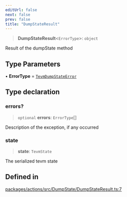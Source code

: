 ```yaml
---
editUrl: false
next: false
prev: false
title: "DumpStateResult"
---
```


> **DumpStateResult**\<`ErrorType`\>: `object`

Result of the dumpState method

## Type Parameters

• **ErrorType** = [`TevmDumpStateError`](/reference/tevm/actions/type-aliases/tevmdumpstateerror/)

## Type declaration

### errors?

> `optional` **errors**: `ErrorType`[]

Description of the exception, if any occurred

### state

> **state**: `TevmState`

The serialized tevm state

## Defined in

[packages/actions/src/DumpState/DumpStateResult.ts:7](https://github.com/evmts/tevm-monorepo/blob/main/packages/actions/src/DumpState/DumpStateResult.ts#L7)
